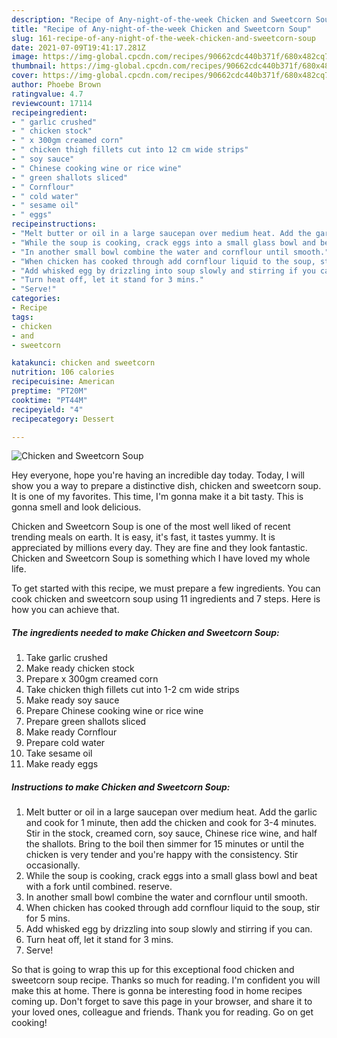 ```yaml
---
description: "Recipe of Any-night-of-the-week Chicken and Sweetcorn Soup"
title: "Recipe of Any-night-of-the-week Chicken and Sweetcorn Soup"
slug: 161-recipe-of-any-night-of-the-week-chicken-and-sweetcorn-soup
date: 2021-07-09T19:41:17.281Z
image: https://img-global.cpcdn.com/recipes/90662cdc440b371f/680x482cq70/chicken-and-sweetcorn-soup-recipe-main-photo.jpg
thumbnail: https://img-global.cpcdn.com/recipes/90662cdc440b371f/680x482cq70/chicken-and-sweetcorn-soup-recipe-main-photo.jpg
cover: https://img-global.cpcdn.com/recipes/90662cdc440b371f/680x482cq70/chicken-and-sweetcorn-soup-recipe-main-photo.jpg
author: Phoebe Brown
ratingvalue: 4.7
reviewcount: 17114
recipeingredient:
- " garlic crushed"
- " chicken stock"
- " x 300gm creamed corn"
- " chicken thigh fillets cut into 12 cm wide strips"
- " soy sauce"
- " Chinese cooking wine or rice wine"
- " green shallots sliced"
- " Cornflour"
- " cold water"
- " sesame oil"
- " eggs"
recipeinstructions:
- "Melt butter or oil in a large saucepan over medium heat. Add the garlic and cook for 1 minute, then add the chicken and cook for 3-4 minutes. Stir in the stock, creamed corn, soy sauce, Chinese rice wine, and half the shallots. Bring to the boil then simmer for 15 minutes or until the chicken is very tender and you&#39;re happy with the consistency. Stir occasionally."
- "While the soup is cooking, crack eggs into a small glass bowl and beat with a fork until combined. reserve."
- "In another small bowl combine the water and cornflour until smooth."
- "When chicken has cooked through add cornflour liquid to the soup, stir for 5 mins."
- "Add whisked egg by drizzling into soup slowly and stirring if you can."
- "Turn heat off, let it stand for 3 mins."
- "Serve!"
categories:
- Recipe
tags:
- chicken
- and
- sweetcorn

katakunci: chicken and sweetcorn 
nutrition: 106 calories
recipecuisine: American
preptime: "PT20M"
cooktime: "PT44M"
recipeyield: "4"
recipecategory: Dessert

---
```



![Chicken and Sweetcorn Soup](https://img-global.cpcdn.com/recipes/90662cdc440b371f/680x482cq70/chicken-and-sweetcorn-soup-recipe-main-photo.jpg)

Hey everyone, hope you're having an incredible day today. Today, I will show you a way to prepare a distinctive dish, chicken and sweetcorn soup. It is one of my favorites. This time, I'm gonna make it a bit tasty. This is gonna smell and look delicious.

Chicken and Sweetcorn Soup is one of the most well liked of recent trending meals on earth. It is easy, it's fast, it tastes yummy. It is appreciated by millions every day. They are fine and they look fantastic. Chicken and Sweetcorn Soup is something which I have loved my whole life.




To get started with this recipe, we must prepare a few ingredients. You can cook chicken and sweetcorn soup using 11 ingredients and 7 steps. Here is how you can achieve that.

<!--inarticleads1-->

##### The ingredients needed to make Chicken and Sweetcorn Soup:

1. Take  garlic crushed
1. Make ready  chicken stock
1. Prepare  x 300gm creamed corn
1. Take  chicken thigh fillets cut into 1-2 cm wide strips
1. Make ready  soy sauce
1. Prepare  Chinese cooking wine or rice wine
1. Prepare  green shallots sliced
1. Make ready  Cornflour
1. Prepare  cold water
1. Take  sesame oil
1. Make ready  eggs




<!--inarticleads2-->

##### Instructions to make Chicken and Sweetcorn Soup:

1. Melt butter or oil in a large saucepan over medium heat. Add the garlic and cook for 1 minute, then add the chicken and cook for 3-4 minutes. Stir in the stock, creamed corn, soy sauce, Chinese rice wine, and half the shallots. Bring to the boil then simmer for 15 minutes or until the chicken is very tender and you&#39;re happy with the consistency. Stir occasionally.
1. While the soup is cooking, crack eggs into a small glass bowl and beat with a fork until combined. reserve.
1. In another small bowl combine the water and cornflour until smooth.
1. When chicken has cooked through add cornflour liquid to the soup, stir for 5 mins.
1. Add whisked egg by drizzling into soup slowly and stirring if you can.
1. Turn heat off, let it stand for 3 mins.
1. Serve!




So that is going to wrap this up for this exceptional food chicken and sweetcorn soup recipe. Thanks so much for reading. I'm confident you will make this at home. There is gonna be interesting food in home recipes coming up. Don't forget to save this page in your browser, and share it to your loved ones, colleague and friends. Thank you for reading. Go on get cooking!
